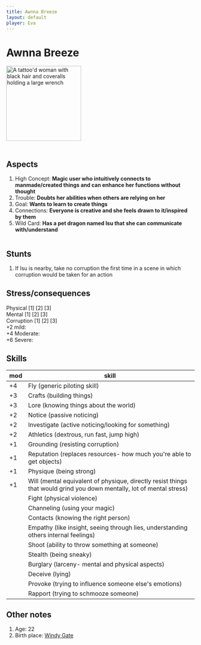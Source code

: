 ```yaml
---
title: Awnna Breeze
layout: default
player: Eva
---
```

# Awnna Breeze

<div style="display: flex; gap: 20px; flex-wrap: wrap;">
<div style="flex: 0 0 200px;">
<img src="/FATE_in_the_BAWG/assets/images/PCs/awnna_breeze_image.jpg" alt="A tattoo'd woman with black hair and coveralls holding a large wrench" width="200"/>
</div>
<div style="flex: 1; min-width: 300px;" markdown="1">

## Aspects
1. High Concept: **Magic user who intuitively connects to manmade/created things and can enhance her functions without thought**
2. Trouble: **Doubts her abilities when others are relying on her**
3. Goal: **Wants to learn to create things**
4. Connections: **Everyone is creative and she feels drawn to it/inspired by them**
5. Wild Card: **Has a pet dragon named Isu that she can communicate with/understand**

</div>
</div>

## Stunts
1. If Isu is nearby, take no corruption the first time in a scene in which corruption would be taken for an action

## Stress/consequences
Physical \[1] \[2] \[3] \
Mental \[1] \[2] \[3] \
Corruption \[1] \[2] \[3] \
+2 mild: \
+4 Moderate: \
+6 Severe: 

## Skills

| mod | skill                                                                                                                 |
| --- | --------------------------------------------------------------------------------------------------------------------- |
| +4  | Fly (generic piloting skill)                                                                                          |
| +3  | Crafts (building things)                                                                                              |
| +3  | Lore (knowing things about the world)                                                                                 |
| +2  | Notice (passive noticing)                                                                                             |
| +2  | Investigate (active noticing/looking for something)                                                                   |
| +2  | Athletics (dextrous, run fast, jump high)                                                                             |
| +1  | Grounding (resisting corruption)                                                                                      |
| +1  | Reputation (replaces resources- how much you're able to get objects)                                                  |
| +1  | Physique (being strong)                                                                                               |
| +1  | Will (mental equivalent of physique, directly resist things that would grind you down mentally, lot of mental stress) |
|     | Fight (physical violence)                                                           |
|     | Channeling (using your magic)                                                       |
|     | Contacts (knowing the right person)                                                 |
|     | Empathy (like insight, seeing through lies, understanding others internal feelings) |
|     | Shoot (ability to throw something at someone)                                       |
|     | Stealth (being sneaky)                                                              |
|     | Burglary (larceny- mental and physical aspects)                                     |
|     | Deceive (lying)                                                                     |
|     | Provoke (trying to influence someone else's emotions)                               |
|     | Rapport (trying to schmooze someone)                                                |

## Other notes
1. Age: 22
2. Birth place: [Windy Gate](/FATE_in_the_BAWG/locations/Windy_gate.html)